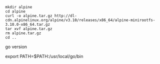```
mkdir alpine
cd alpine
curl -o alpine.tar.gz http://dl-cdn.alpinelinux.org/alpine/v3.10/releases/x86_64/alpine-minirootfs-3.10.0-x86_64.tar.gz
tar xvf alpine.tar.gz
rm alpine.tar.gz
cd ..

```

go version

export PATH=$PATH:/usr/local/go/bin


